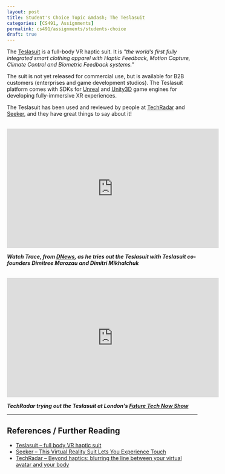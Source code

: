 ```yaml
---
layout: post
title: Student's Choice Topic &mdash; The Teslasuit 
categories: [CS491, Assignments]
permalink: cs491/assignments/students-choice
draft: true
---
```


The [Teslasuit](https://teslasuit.io/) is a full-body VR haptic suit. It is *"the world’s first fully integrated smart clothing apparel with Haptic Feedback, Motion Capture, Climate Control and Biometric Feedback systems."*

The suit is not yet released for commercial use, but is available for B2B customers (enterprises and game development studios). The Teslasuit platform comes with SDKs for [Unreal](https://www.unrealengine.com) and [Unity3D](https://unity3d.com) game engines for developing fully-immersive XR experiences.

The Teslasuit has been used and reviewed by people at [TechRadar](https://www.techradar.com/news/beyond-haptics-blurring-the-line-between-your-virtual-avatar-and-your-body) and [Seeker](https://www.youtube.com/watch?v=u9PjcgqKAfw), and they have great things to say about it!
 
 <br>
 
<iframe width="560" height="315" src="https://www.youtube.com/embed/u9PjcgqKAfw" frameborder="0" allow="accelerometer; autoplay; encrypted-media; gyroscope; picture-in-picture" allowfullscreen></iframe>

***Watch Trace, from [DNews](https://www.youtube.com/user/DNewsChannel), as he tries out the Teslasuit with Teslasuit co-founders Dimitree Marozau and Dimitri Mikhalchuk***

<br>

<iframe width="560" height="315" src="https://www.youtube.com/embed/fCsjUG6-F4I" frameborder="0" allow="accelerometer; autoplay; encrypted-media; gyroscope; picture-in-picture" allowfullscreen></iframe>

***TechRadar trying out the Teslasuit at London's [Future Tech Now Show](https://futuretechnow.co.uk/)***

---

## References / Further Reading

- [Teslasuit &ndash; full body VR haptic suit](https://teslasuit.io/)
- [Seeker &ndash; This Virtual Reality Suit Lets You Experience Touch](https://www.youtube.com/watch?v=u9PjcgqKAfw)
- [TechRadar &ndash; Beyond haptics&#58; blurring the line between your virtual avatar and your body](https://www.techradar.com/news/beyond-haptics-blurring-the-line-between-your-virtual-avatar-and-your-body)
